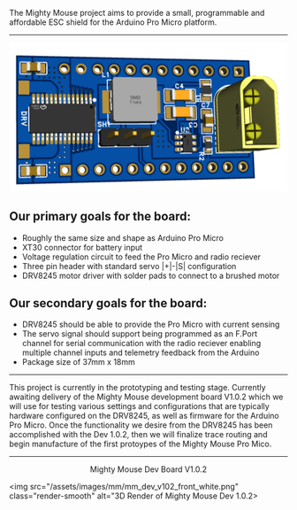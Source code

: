 The Mighty Mouse project aims to provide a small, programmable and affordable ESC shield for the Arduino Pro Micro platform.

---

<img src="/assets/images/mm_pm_front_white.png" class="render-smooth" alt="3D Render of Mighty Mouse Pro Micro">

## Our primary goals for the board:

- Roughly the same size and shape as Arduino Pro Micro
- XT30 connector for battery input
- Voltage regulation circuit to feed the Pro Micro and radio reciever
- Three pin header with standard servo |+|-|S| configuration
- DRV8245 motor driver with solder pads to connect to a brushed motor 

## Our secondary goals for the board:

- DRV8245 should be able to provide the Pro Micro with current sensing
- The servo signal should support being programmed as an F.Port channel for serial communication with the radio reciever enabling multiple channel inputs and telemetry feedback from the Arduino 
- Package size of 37mm x 18mm 

---

This project is currently in the prototyping and testing stage. Currently awaiting delivery of the Mighty Mouse development board V1.0.2 which we will use for testing various settings and configurations that are typically hardware configured on the DRV8245, as well as firmware for the Arduino Pro Micro. Once the functionality we desire from the DRV8245 has been accomplished with the Dev 1.0.2, then we will finalize trace routing and begin manufacture of the first protoypes of the Mighty Mouse Pro Mico.

---
<div align="center">
Mighty Mouse Dev Board V1.0.2
</div>

<img src="/assets/images/mm/mm_dev_v102_front_white.png" class="render-smooth" alt="3D Render of Mighty Mouse Dev 1.0.2>